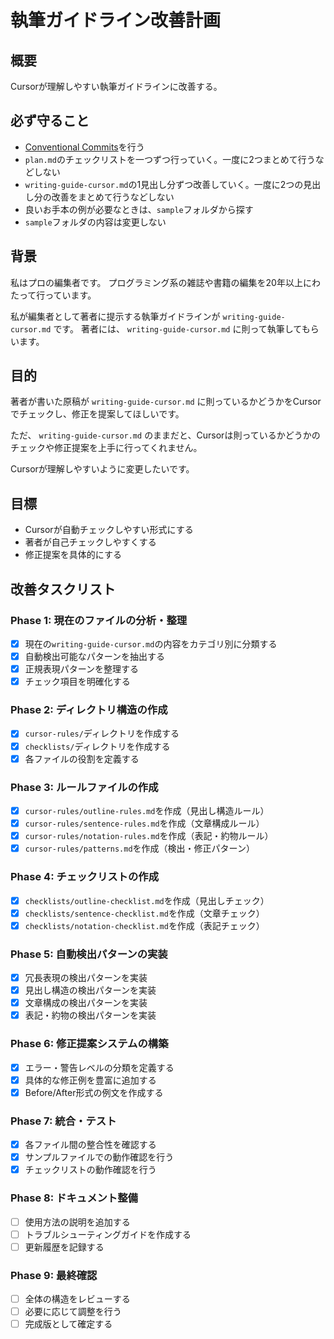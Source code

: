 # 執筆ガイドライン改善計画

## 概要

Cursorが理解しやすい執筆ガイドラインに改善する。

## 必ず守ること

- [Conventional Commits](https://www.conventionalcommits.org/ja/v1.0.0/)を行う
- `plan.md`のチェックリストを一つずつ行っていく。一度に2つまとめて行うなどしない
- `writing-guide-cursor.md`の1見出し分ずつ改善していく。一度に2つの見出し分の改善をまとめて行うなどしない
- 良いお手本の例が必要なときは、`sample`フォルダから探す
- `sample`フォルダの内容は変更しない

## 背景
私はプロの編集者です。
プログラミング系の雑誌や書籍の編集を20年以上にわたって行っています。

私が編集者として著者に提示する執筆ガイドラインが `writing-guide-cursor.md` です。
著者には、 `writing-guide-cursor.md` に則って執筆してもらいます。

## 目的
著者が書いた原稿が `writing-guide-cursor.md` に則っているかどうかをCursorでチェックし、修正を提案してほしいです。

ただ、 `writing-guide-cursor.md` のままだと、Cursorは則っているかどうかのチェックや修正提案を上手に行ってくれません。

Cursorが理解しやすいように変更したいです。

## 目標

- Cursorが自動チェックしやすい形式にする
- 著者が自己チェックしやすくする
- 修正提案を具体的にする

## 改善タスクリスト

### Phase 1: 現在のファイルの分析・整理
- [x] 現在の`writing-guide-cursor.md`の内容をカテゴリ別に分類する
- [x] 自動検出可能なパターンを抽出する
- [x] 正規表現パターンを整理する
- [x] チェック項目を明確化する

### Phase 2: ディレクトリ構造の作成
- [x] `cursor-rules/`ディレクトリを作成する
- [x] `checklists/`ディレクトリを作成する
- [x] 各ファイルの役割を定義する

### Phase 3: ルールファイルの作成
- [x] `cursor-rules/outline-rules.md`を作成（見出し構造ルール）
- [x] `cursor-rules/sentence-rules.md`を作成（文章構成ルール）
- [x] `cursor-rules/notation-rules.md`を作成（表記・約物ルール）
- [x] `cursor-rules/patterns.md`を作成（検出・修正パターン）

### Phase 4: チェックリストの作成
- [x] `checklists/outline-checklist.md`を作成（見出しチェック）
- [x] `checklists/sentence-checklist.md`を作成（文章チェック）
- [x] `checklists/notation-checklist.md`を作成（表記チェック）

### Phase 5: 自動検出パターンの実装
- [x] 冗長表現の検出パターンを実装
- [x] 見出し構造の検出パターンを実装
- [x] 文章構成の検出パターンを実装
- [x] 表記・約物の検出パターンを実装

### Phase 6: 修正提案システムの構築
- [x] エラー・警告レベルの分類を定義する
- [x] 具体的な修正例を豊富に追加する
- [x] Before/After形式の例文を作成する

### Phase 7: 統合・テスト
- [x] 各ファイル間の整合性を確認する
- [x] サンプルファイルでの動作確認を行う
- [x] チェックリストの動作確認を行う

### Phase 8: ドキュメント整備
- [ ] 使用方法の説明を追加する
- [ ] トラブルシューティングガイドを作成する
- [ ] 更新履歴を記録する

### Phase 9: 最終確認
- [ ] 全体の構造をレビューする
- [ ] 必要に応じて調整を行う
- [ ] 完成版として確定する
